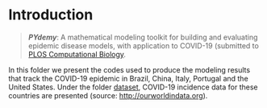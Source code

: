 # Introduction

> *__PYdemy__*: A mathematical modeling toolkit for building and evaluating epidemic disease models, with application to COVID-19
> (submitted to [PLOS Computational Biology](https://journals.plos.org/ploscompbiol/).

In this folder we present the codes used to produce the modeling results that track the COVID-19 epidemic in Brazil, China, Italy, Portugal and the United States. Under the folder
[dataset](PLOS_Comp_Biol_Paper/dataset), COVID-19 incidence data for these countries are presented (source: http://ourworldindata.org).

